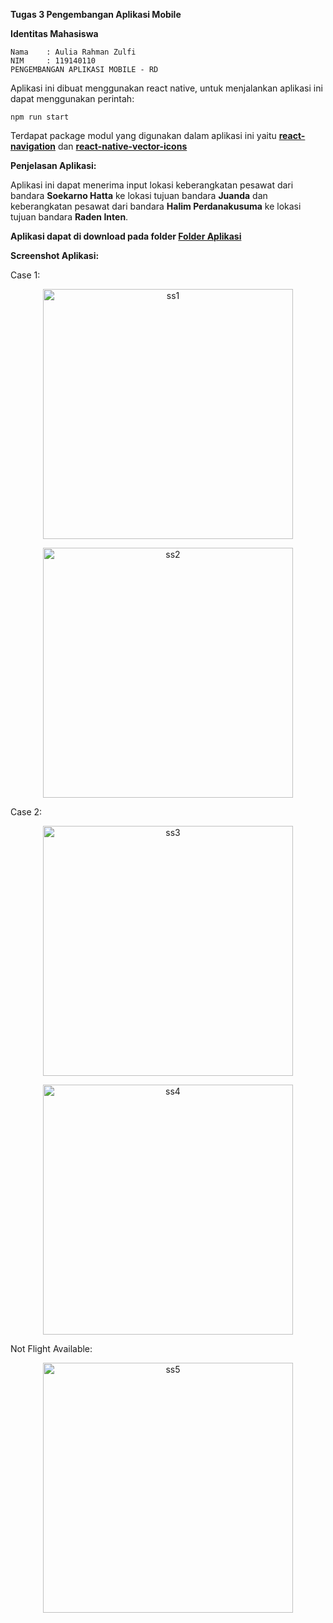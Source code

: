 <b>Tugas 3 Pengembangan Aplikasi Mobile</b>

<b>Identitas Mahasiswa</b>

    Nama    : Aulia Rahman Zulfi
    NIM     : 119140110
    PENGEMBANGAN APLIKASI MOBILE - RD


Aplikasi ini dibuat menggunakan react native, untuk menjalankan aplikasi ini dapat menggunakan perintah:
    
    npm run start
    

Terdapat package modul yang digunakan dalam aplikasi ini yaitu <a href="https://reactnavigation.org/docs/getting-started"><b>react-navigation</b></a> dan <a href="https://github.com/oblador/react-native-vector-icons"><b>react-native-vector-icons</b></a>


<b>Penjelasan Aplikasi:</b>

Aplikasi ini dapat menerima input lokasi keberangkatan pesawat dari bandara <b>Soekarno Hatta</b> ke lokasi tujuan bandara <b>Juanda</b> dan keberangkatan pesawat dari bandara <b>Halim Perdanakusuma</b> ke lokasi tujuan bandara <b>Raden Inten</b>.


<b>Aplikasi dapat di download pada folder <a href="https://github.com/Crymlll/tugas-PAM-3/tree/main/Apk">Folder Aplikasi</a></b>

<b>Screenshot Aplikasi:</b>

Case 1:

<p align="center"><img width="400" align="center" src="https://github.com/Crymlll/tugas-PAM-3/blob/main/ScreenshotApp/ss1.png" alt="ss1"></p>
<p align="center"><img width="400" src="https://github.com/Crymlll/tugas-PAM-3/blob/main/ScreenshotApp/ss2.png" alt="ss2"></p>

Case 2:

<p align="center"><img width="400" src="https://github.com/Crymlll/tugas-PAM-3/blob/main/ScreenshotApp/ss3.png" alt="ss3"></p>
<p align="center"><img width="400" src="https://github.com/Crymlll/tugas-PAM-3/blob/main/ScreenshotApp/ss4.png" alt="ss4"></p>

Not Flight Available:

<p align="center"><img width="400" src="https://github.com/Crymlll/tugas-PAM-3/blob/main/ScreenshotApp/ss5.png" alt="ss5"></p>